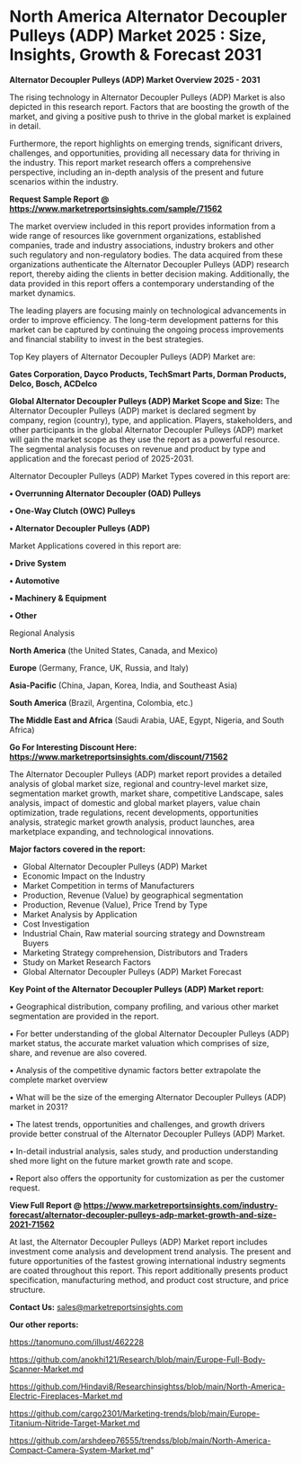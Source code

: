 # North America Alternator Decoupler Pulleys (ADP) Market 2025 : Size, Insights, Growth & Forecast 2031

<Strong> Alternator Decoupler Pulleys (ADP) Market Overview 2025 - 2031</strong>

The rising technology in Alternator Decoupler Pulleys (ADP) Market is also depicted in this research report. Factors that are boosting the growth of the market, and giving a positive push to thrive in the global market is explained in detail.

Furthermore, the report highlights on emerging trends, significant drivers, challenges, and opportunities, providing all necessary data for thriving in the industry. This report market research offers a comprehensive perspective, including an in-depth analysis of the present and future scenarios within the industry.

<strong>Request Sample Report @ <a href=https://www.marketreportsinsights.com/sample/71562>https://www.marketreportsinsights.com/sample/71562</a></strong>

The market overview included in this report provides information from a wide range of resources like government organizations, established companies, trade and industry associations, industry brokers and other such regulatory and non-regulatory bodies. The data acquired from these organizations authenticate the Alternator Decoupler Pulleys (ADP) research report, thereby aiding the clients in better decision making. Additionally, the data provided in this report offers a contemporary understanding of the market dynamics.

The leading players are focusing mainly on technological advancements in order to improve efficiency. The long-term development patterns for this market can be captured by continuing the ongoing process improvements and financial stability to invest in the best strategies.

Top Key players of Alternator Decoupler Pulleys (ADP) Market are:

<strong>Gates Corporation, Dayco Products, TechSmart Parts, Dorman Products, Delco, Bosch, ACDelco</strong>

<strong><b>Global Alternator Decoupler Pulleys (ADP) Market Scope and Size:</b></strong>
The Alternator Decoupler Pulleys (ADP) market is declared segment by company, region (country), type, and application. Players, stakeholders, and other participants in the global Alternator Decoupler Pulleys (ADP) market will gain the market scope as they use the report as a powerful resource. The segmental analysis focuses on revenue and product by type and application and the forecast period of 2025-2031.

Alternator Decoupler Pulleys (ADP) Market Types covered in this report are:

<strong>• Overrunning Alternator Decoupler (OAD) Pulleys

• One-Way Clutch (OWC) Pulleys

• Alternator Decoupler Pulleys (ADP)</strong>

Market Applications covered in this report are:

<strong>• Drive System

• Automotive

• Machinery & Equipment

• Other</strong> 

Regional Analysis

<strong>North America</strong> (the United States, Canada, and Mexico)

<strong>Europe</strong> (Germany, France, UK, Russia, and Italy)

<strong>Asia-Pacific</strong> (China, Japan, Korea, India, and Southeast Asia)

<strong>South America</strong> (Brazil, Argentina, Colombia, etc.)

<strong>The Middle East and Africa</strong> (Saudi Arabia, UAE, Egypt, Nigeria, and South Africa)

<strong>Go For Interesting Discount Here: <a href=https://www.marketreportsinsights.com/discount/71562>https://www.marketreportsinsights.com/discount/71562</a></strong>

The Alternator Decoupler Pulleys (ADP) market report provides a detailed analysis of global market size, regional and country-level market size, segmentation market growth, market share, competitive Landscape, sales analysis, impact of domestic and global market players, value chain optimization, trade regulations, recent developments, opportunities analysis, strategic market growth analysis, product launches, area marketplace expanding, and technological innovations.

<strong><b>Major factors covered in the report:</b></strong>
<ul>
  <li>Global Alternator Decoupler Pulleys (ADP) Market </li>
  <li>Economic Impact on the Industry</li>
  <li>Market Competition in terms of Manufacturers</li>
  <li>Production, Revenue (Value) by geographical segmentation</li>
  <li>Production, Revenue (Value), Price Trend by Type</li>
  <li>Market Analysis by Application</li>
  <li>Cost Investigation</li>
  <li>Industrial Chain, Raw material sourcing strategy and Downstream Buyers</li>
  <li>Marketing Strategy comprehension, Distributors and Traders</li>
  <li>Study on Market Research Factors</li>
  <li>Global Alternator Decoupler Pulleys (ADP) Market Forecast</li>
</ul>

<strong><b>Key Point of the Alternator Decoupler Pulleys (ADP) Market report:</b></strong>

• Geographical distribution, company profiling, and various other market segmentation are provided in the report.

• For better understanding of the global Alternator Decoupler Pulleys (ADP) market status, the accurate market valuation which comprises of size, share, and revenue are also covered.

• Analysis of the competitive dynamic factors better extrapolate the complete market overview

• What will be the size of the emerging Alternator Decoupler Pulleys (ADP) market in 2031?

• The latest trends, opportunities and challenges, and growth drivers provide better construal of the Alternator Decoupler Pulleys (ADP) Market.

• In-detail industrial analysis, sales study, and production understanding shed more light on the future market growth rate and scope.

• Report also offers the opportunity for customization as per the customer request.

<strong><b>View Full Report @ <a href=https://www.marketreportsinsights.com/industry-forecast/alternator-decoupler-pulleys-adp-market-growth-and-size-2021-71562>https://www.marketreportsinsights.com/industry-forecast/alternator-decoupler-pulleys-adp-market-growth-and-size-2021-71562</a></b></strong>


At last, the Alternator Decoupler Pulleys (ADP) Market report includes investment come analysis and development trend analysis. The present and future opportunities of the fastest growing international industry segments are coated throughout this report. This report additionally presents product specification, manufacturing method, and product cost structure, and price structure.

<strong>Contact Us:</strong>
sales@marketreportsinsights.com

<strong>Our other reports:</strong>

<a href=https://tanomuno.com/illust/462228>https://tanomuno.com/illust/462228</a>

<a href=https://github.com/anokhi121/Research/blob/main/Europe-Full-Body-Scanner-Market.md>https://github.com/anokhi121/Research/blob/main/Europe-Full-Body-Scanner-Market.md</a>

<a href=https://github.com/Hindavi8/Researchinsightss/blob/main/North-America-Electric-Fireplaces-Market.md>https://github.com/Hindavi8/Researchinsightss/blob/main/North-America-Electric-Fireplaces-Market.md</a>

<a href=https://github.com/cargo2301/Marketing-trends/blob/main/Europe-Titanium-Nitride-Target-Market.md>https://github.com/cargo2301/Marketing-trends/blob/main/Europe-Titanium-Nitride-Target-Market.md</a>

<a href=https://github.com/arshdeep76555/trendss/blob/main/North-America-Compact-Camera-System-Market.md>https://github.com/arshdeep76555/trendss/blob/main/North-America-Compact-Camera-System-Market.md</a>"
